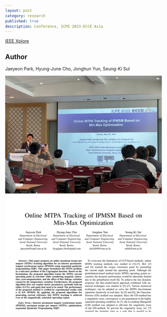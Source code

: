 ```yaml
---
layout: post
category: research
published: true
description: Conference, ICPE 2023-ECCE Asia
---
```

[IEEE Xplore](https://ieeexplore.ieee.org/document/10213954)

## Author
Jaeyeon Park, Hyung-June Cho, Jonghun Yun, Seung-Ki Sul



![presentation](/assets/images/research/icpe2023/presentation.jpg)

![paper](/assets/images/research/icpe2023/icpe-2023-paper.png)

